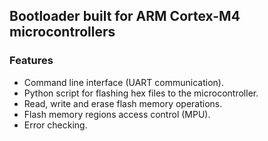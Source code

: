 ## **Bootloader built for ARM Cortex-M4 microcontrollers**

### **Features**

- Command line interface (UART communication).
- Python script for flashing hex files to the microcontroller.
- Read, write and erase flash memory operations.
- Flash memory regions access control (MPU).
- Error checking.
